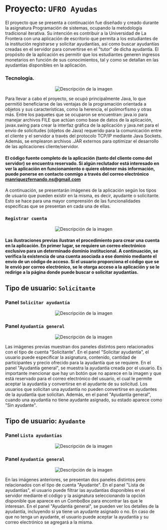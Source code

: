 # Proyecto: ```UFRO Ayudas```
El proyecto que se presenta a continuación fue diseñado y creado durante la asignatura Programación de sistemas, ocupando la metodología tradicional iterativa. Su intención es contribuir a la Universidad de La Frontera con una aplicación de escritorio que permita a los estudiantes de la institución registrarse y solicitar ayudantías, así como buscar ayudantías creadas en el servidor para convertirse en el "tutor" de dicha ayudantía. El propósito de la aplicación es permitir que los estudiantes generen ingresos monetarios en función de sus conocimientos, tal y como se detallan en las ayudantías disponibles en la aplicación.
### Tecnología.
<p align="center">
  <img src="./IMG/Tec.PNG" alt="Descripción de la imagen">
</p>
Para llevar a cabo el proyecto, se ocupó principalmente Java, lo que permitió beneficiarse de las ventajas de la programación orientada a objetos y sus características, como la herencia, el polimorfismo y otras más. Entre los paquetes que se ocuparon se encuentran: java.io para manejar archivos FILE que actúan como base de datos de la aplicación, javax.swing para crear la interfaz gráfica de la aplicación y java.net para el envío de solicitudes (objetos de Java) requerido para la comunicación entre el cliente y el servidor a través del protocolo TCP/IP mediante Java Sockets. Además, se emplearon archivos .JAR externos para optimizar el desarrollo de las aplicaciones cliente/servidor.

#### El código fuente completo de la aplicación (tanto del cliente como del servidor) se encuentra reservado. Si algún reclutador está interesado en ver la aplicación en funcionamiento o quiere obtener más información, puede ponerse en contacto conmigo a través del correo electrónico manriquezfernando.ns@gmail.com
A continuación, se presentarán imágenes de la aplicación según los tipos de usuario que pueden existir en la misma, es decir, ayudante o solicitante. Esto se hace para una mayor comprensión de las funcionalidades específicas que se presentan en cada una de ellas.

### ```Registrar cuenta```

<p align="center">
  <img src="./IMG/RegistrarCuenta.PNG" alt="Descripción de la imagen">
</p>

#### Las ilustraciones previas ilustran el procedimiento para crear una cuenta en la aplicación. En primer lugar, se requiere un correo electrónico exclusivo para un determinado dominio institucional. A continuación, se verifica la existencia de una cuenta asociada a ese dominio mediante el envío de un código de acceso. Si el usuario proporciona el código que se le envió por correo electrónico, se le otorga acceso a la aplicación y se le redirige a la página donde puede buscar o solicitar ayudantías.

## Tipo de usuario: ```Solicitante```
### Panel ```Solicitar ayudantía```
<p align="center">
  <img src="./IMG/Solicitar1.PNG" alt="Descripción de la imagen">
</p>

### Panel ```Ayudantía general```
<p align="center">
  <img src="./IMG/Solicitar2.PNG" alt="Descripción de la imagen">
</p>

Las imágenes previas muestran dos paneles distintos pero relacionados con el tipo de cuenta "Solicitante". En el panel "Solicitar ayudantía", el usuario puede especificar la asignatura, contenido, cantidad de participantes y precio ofrecido para la ayudantía que se requiere. En el panel "Ayudantía general", se muestra la ayudantía creada por el usuario. Es importante mencionar que hay un botón que no aparece en la imagen y que está reservado para el correo electrónico del usuario, el cual le permite aceptar la ayudantía y convertirse en el ayudante de su solicitud. Los usuarios que solicitan una ayudantía no pueden convertirse en ayudantes de la ayudantía que solicitan. Además, en el panel "Ayudantía general", cuando una ayudantía no tiene ayudante asignado, su estado aparece como "Sin ayudante".

## Tipo de usuario: ```Ayudante```
### Panel ```Lista ayudantías```
<p align="center">
  <img src="./IMG/Ayudante1.PNG" alt="Descripción de la imagen">
</p>

### Panel ```Ayudantía general```
<p align="center">
  <img src="./IMG/Ayudante2.PNG" alt="Descripción de la imagen">
</p>

En las imágenes anteriores, se presentan dos paneles distintos pero relacionados con el tipo de cuenta "Ayudante". En el panel "Lista de ayudantías", el usuario puede filtrar las ayudantías disponibles en el servidor mediante el código y la asignatura seleccionando la opción disponible que aparece en un ComboBox para encontrar las que le interesan. En el panel "Ayudantía general", se pueden ver los detalles de la ayudantía, incluyendo si ya tiene un ayudante asignado o no. En caso de que no tenga un ayudante, el usuario puede aceptar la ayudantía y su correo electrónico se agregará a la misma.